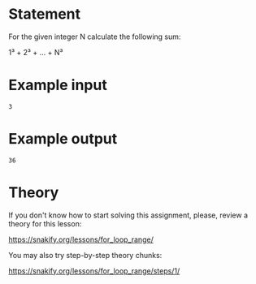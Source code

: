 # Statement

For the given integer N calculate the following sum:

1³ + 2³ + ... + N³

# Example input

```
3
```

# Example output

```
36
```

# Theory

If you don't know how to start solving this assignment, please, review a theory for this lesson:

https://snakify.org/lessons/for_loop_range/ 

You may also try step-by-step theory chunks:

https://snakify.org/lessons/for_loop_range/steps/1/